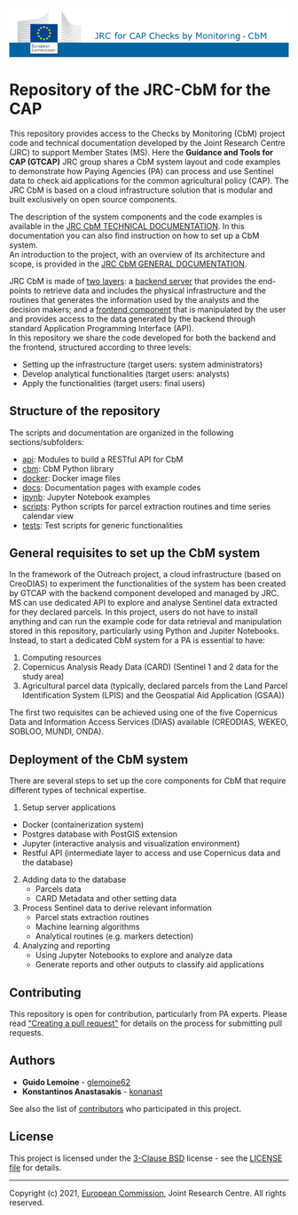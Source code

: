 ![Image of European Commission](/docs/img/jrc_cbm.png)

# Repository of the JRC-CbM for the CAP

This repository provides access to the Checks by Monitoring (CbM) project code and technical documentation developed by the Joint Research Centre (JRC) to support Member States (MS).  Here the **Guidance and Tools for CAP (GTCAP)** JRC group shares a CbM system layout and code examples to demonstrate how Paying Agencies (PA) can process and use Sentinel data to check aid applications for the common agricultural policy (CAP). The JRC CbM is based on a cloud infrastructure solution that is modular and built exclusively on open source components.

The description of the system components and the code examples is available in the [JRC CbM TECHNICAL DOCUMENTATION](https://jrc-cbm.readthedocs.io). In this documentation you can also find instruction on how to set up a CbM system.  
An introduction to the project, with an overview of its architecture and scope, is provided in the [JRC CbM GENERAL DOCUMENTATION](https://jrc-cbm.readthedocs.io/en/latest/dias4cbm_intro.html).  

JRC CbM is made of [two layers](https://jrc-cbm.readthedocs.io/en/latest/dias4cbm_architecture.html): a [backend server](https://jrc-cbm.readthedocs.io/en/latest/dias4cbm_setup.html) that provides the end-points to retrieve data and includes the physical infrastructure and the routines that generates the information used by the analysts and the decision makers; and a [frontend component](https://jrc-cbm.readthedocs.io/en/latest/dias4cbm_analysis.html) that is manipulated by the user and provides access to the data generated by the backend through standard Application Programming Interface (API).  
In this repository we share the code developed for both the backend and the frontend, structured according to three levels:  

* Setting up the infrastructure (target users: system administrators)
* Develop analytical functionalities (target users: analysts)
* Apply the functionalities (target users: final users)

## Structure of the repository

The scripts and documentation are organized in the following sections/subfolders:

* [api](https://github.com/ec-jrc/cbm/tree/main/api): Modules to build a RESTful API for CbM  
* [cbm](https://github.com/ec-jrc/cbm/tree/main/cbm): CbM Python library  
* [docker](https://github.com/ec-jrc/cbm/tree/main/docker): Docker image files  
* [docs](https://github.com/ec-jrc/cbm/tree/main/docs): Documentation pages with example codes  
* [ipynb](https://github.com/ec-jrc/cbm/tree/main/ipynb): Jupyter Notebook examples  
* [scripts](https://github.com/ec-jrc/cbm/tree/main/scripts): Python scripts for parcel extraction routines and time series calendar view  
* [tests](https://github.com/ec-jrc/cbm/tree/main/tests): Test scripts for generic functionalities  

## General requisites to set up the CbM system

In the framework of the Outreach project, a cloud infrastructure (based on CreoDIAS) to experiment the functionalities of the system has been created by GTCAP with the backend component developed and managed by JRC. MS can use dedicated API to explore and analyse Sentinel data extracted for they declared parcels. In this project, users do not have to install anything and can run the example code for data retrieval and manipulation stored in this repository, particularly using Python and Jupiter Notebooks. Instead, to start a dedicated CbM system for a PA is essential to have:

1. Computing resources
2. Copernicus Analysis Ready Data (CARD) (Sentinel 1 and 2 data for the study area)
3. Agricultural parcel data (typically, declared parcels from the Land Parcel Identification System (LPIS) and the Geospatial Aid Application (GSAA))

The first two requisites can be achieved using one of the five Copernicus Data and Information Access Services (DIAS) available (CREODIAS, WEKEO, SOBLOO, MUNDI, ONDA).  

## Deployment of the CbM system

There are several steps to set up the core components for CbM that require different types of technical expertise.

1. Setup server applications
  * Docker (containerization system)
  * Postgres database with PostGIS extension
  * Jupyter (interactive analysis and visualization environment)
  * Restful API (intermediate layer to access and use Copernicus data and the database)
2. Adding data to the database
   * Parcels data
   * CARD Metadata and other setting data
3. Process Sentinel data to derive relevant information
   * Parcel stats extraction routines
   * Machine learning algorithms
   * Analytical routines (e.g. markers detection)
4. Analyzing and reporting
   * Using Jupyter Notebooks to explore and analyze data
   * Generate reports and other outputs to classify aid applications


## Contributing

This repository is open for contribution, particularly from PA experts. Please read ["Creating a pull request"](https://docs.github.com/en/github/collaborating-with-issues-and-pull-requests/creating-a-pull-request) for details on the process for submitting pull requests.  

## Authors

* **Guido Lemoine** - [glemoine62](https://github.com/glemoine62)
* **Konstantinos Anastasakis** - [konanast](https://github.com/konanast)

See also the list of [contributors](https://github.com/ec-jrc/cbm/contributors) who participated in this project.  

## License

This project is licensed under the [3-Clause BSD](https://opensource.org/licenses/BSD-3-Clause) license - see the [LICENSE file](LICENSE) for details.  

---

Copyright (c) 2021, [European Commission](https://ec.europa.eu/), Joint Research Centre. All rights reserved.  
